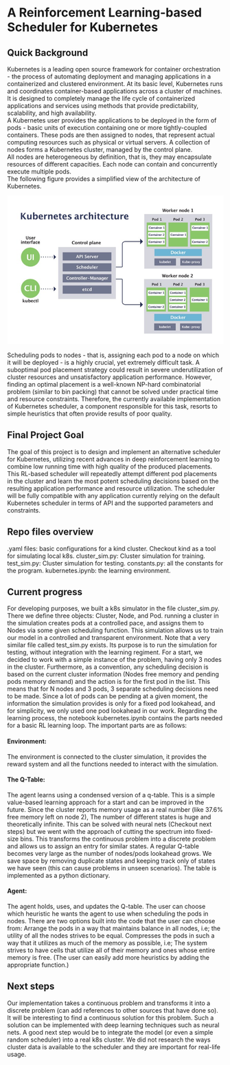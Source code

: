 # A Reinforcement Learning-based Scheduler for Kubernetes
## Quick Background 

Kubernetes is a leading open source framework for container orchestration - the process of automating deployment and managing applications in a containerized and clustered environment. At its basic level, Kubernetes runs and coordinates container-based applications across a cluster of machines. It is designed to completely manage the life cycle of containerized applications and services using methods that provide predictability, scalability, and high availability. \
A Kubernetes user provides the applications to be deployed in the form of pods - basic units of execution containing one or more tightly-coupled containers. These pods are then assigned to nodes, that represent actual computing resources such as physical or virtual servers. A collection of nodes forms a Kubernetes cluster, managed by the control plane. \
All nodes are heterogeneous by definition, that is, they may encapsulate resources of different capacities. Each node can contain and concurrently execute multiple pods. \
The following figure provides a simplified view of the architecture of Kubernetes.

![alt text for screen readers](docs/images/k8s.jpeg)

Scheduling pods to nodes - that is, assigning each pod to a node on which it will be deployed - is a highly crucial, yet extremely difficult task. A suboptimal pod placement strategy could result in severe underutilization of cluster resources and unsatisfactory application performance. However, finding an optimal placement is a well-known NP-hard combinatorial problem (similar to bin packing) that cannot be solved under practical time and resource constraints. Therefore, the currently available implementation of Kubernetes scheduler, a component responsible for this task, resorts to simple heuristics that often provide results of poor quality.

## Final Project Goal

The goal of this project is to design and implement an alternative scheduler for Kubernetes, utilizing recent advances in deep reinforcement learning to combine low running time with high quality of the produced placements. This RL-based scheduler will repeatedly attempt different pod placements in the cluster and learn the most potent scheduling decisions based on the resulting application performance and resource utilization. The scheduler will be fully compatible with any application currently relying on the default Kubernetes scheduler in terms of API and the supported parameters and constraints.

## Repo files overview
.yaml files: basic configurations for a kind cluster. Checkout kind as a tool for simulating local k8s.
cluster_sim.py: Cluster simulation for training.
test_sim.py: Cluster simulation for testing.
constants.py: all the constants for the program.
kubernetes.ipynb: the learning environment.

## Current progress
For developing purposes, we built a k8s simulator in the file cluster_sim.py. There we define three objects: Cluster, Node, and Pod. running a cluster in the simulation creates pods at a controlled pace, and assigns them to Nodes via some given scheduling function. This simulation allows us to train our model in a controlled and transparent environment. 
Note that a very similar file called test_sim.py exists. Its purpose is to run the simulation for testing, without integration with the learning regiment.
For a start, we decided to work with a simple instance of the problem, having only 3 nodes in the cluster. 
Furthermore, as a convention, any scheduling decision is based on the current cluster information (Nodes free memory and pending pods memory demand) and the action is for the first pod in the list. This means that for N nodes and 3 pods, 3 separate scheduling decisions need to be made. Since a lot of pods can be pending at a given moment, the information the simulation provides is only for a fixed pod lookahead, and for simplicity, we only used one pod lookahead in our work.
Regarding the learning process, the notebook kubernetes.ipynb contains the parts needed for a basic RL learning loop. The important parts are as follows:
#### Environment:
The environment is connected to the cluster simulation, it provides the reward system and all the functions needed to interact with the simulation.
#### The Q-Table:
The agent learns using a condensed version of a q-table. This is a simple value-based learning approach for a start and can be improved in the future. 
Since the cluster reports memory usage as a real number (like 37.6% free memory left on node 2), The number of different states is huge and theoretically infinite. This can be solved with neural nets (Checkout next steps) but we went with the approach of cutting the spectrum into fixed-size bins. This transforms the continuous problem into a discrete problem and allows us to assign an entry for similar states. A regular Q-table becomes very large as the number of nodes/pods lookahead grows. We save space by removing duplicate states and keeping track only of states we have seen (this can cause problems in unseen scenarios).
The table is implemented as a python dictionary.
#### Agent:
The agent holds, uses, and updates the Q-table.
The user can choose which heuristic he wants the agent to use when scheduling the pods in nodes.
There are two options built into the code that the user can choose from:
Arrange the pods in a way that maintains balance in all nodes, i.e; the utility of all the nodes strives to be equal.
Compresses the pods in such a way that it utilizes as much of the memory as possible, i.e; The system strives to have cells that utilize all of their memory and ones whose entire memory is free.
(The user can easily add more heuristics by adding the appropriate function.)

 
## Next steps
Our implementation takes a continuous problem and transforms it into a discrete problem (can add references to other sources that have done so). It will be interesting to find a continuous solution for this problem. Such a solution can be implemented with deep learning techniques such as neural nets.
A good next step would be to integrate the model (or even a simple random scheduler) into a real k8s cluster. We did not research the ways cluster data is available to the scheduler and they are important for real-life usage.

